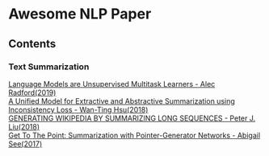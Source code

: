 # Awesome NLP Paper


## Contents


### Text Summarization
[Language Models are Unsupervised Multitask Learners - Alec Radford(2019)](https://d4mucfpksywv.cloudfront.net/better-language-models/language_models_are_unsupervised_multitask_learners.pdf)   
[A Unified Model for Extractive and Abstractive Summarization using Inconsistency Loss - Wan-Ting Hsu(2018)](https://arxiv.org/pdf/1805.06266.pdf)   
[GENERATING WIKIPEDIA BY SUMMARIZING LONG SEQUENCES - Peter J. Liu(2018)](https://arxiv.org/pdf/1801.10198.pdf)   
[Get To The Point: Summarization with Pointer-Generator Networks - Abigail See(2017)](https://arxiv.org/pdf/1704.04368.pdf)   
